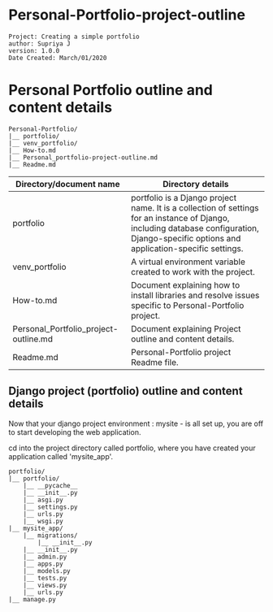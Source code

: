 # Personal-Portfolio-project-outline

```
Project: Creating a simple portfolio
author: Supriya J
version: 1.0.0
Date Created: March/01/2020
```

# Personal Portfolio outline and content details

```
Personal-Portfolio/
|__ portfolio/
|__ venv_portfolio/
|__ How-to.md
|__ Personal_portfolio-project-outline.md
|__ Readme.md
```

| Directory/document name | Directory details |
|-------------|----------------|
| portfolio | portfolio is a Django project name. It is a collection of settings for an instance of Django, including database configuration, Django-specific options and application-specific settings.|
| venv_portfolio | A virtual environment variable created to work with the project. |
| How-to.md | Document explaining how to install libraries and resolve issues specific to Personal-Portfolio project. |
| Personal_Portfolio_project-outline.md | Document explaining Project outline and content details. |
| Readme.md | Personal-Portfolio project Readme file. |


## Django project (portfolio) outline and content details

Now that your django project environment : mysite - is all set up, you are off to start developing the web application.

cd into the project directory called portfolio, where you have created your application called 'mysite_app'.
```
portfolio/
|__ portfolio/
    |__ __pycache__
    |__ __init__.py
    |__ asgi.py
    |__ settings.py
    |__ urls.py
    |__ wsgi.py
|__ mysite_app/
    |__ migrations/
        |__ __init__.py
    |__ __init__.py
    |__ admin.py
    |__ apps.py
    |__ models.py
    |__ tests.py
    |__ views.py
    |__ urls.py
|__ manage.py
```